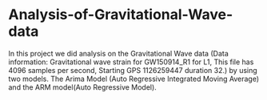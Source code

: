 # Analysis-of-Gravitational-Wave-data
In this project we did analysis on the Gravitational Wave data (Data information: Gravitational wave strain for GW150914_R1 for L1, This file has 4096 samples per second, Starting GPS 1126259447 duration 32.) by using two models. The Arima Model (Auto Regressive Integrated Moving Average) and the ARM model(Auto Regressive Model). 
